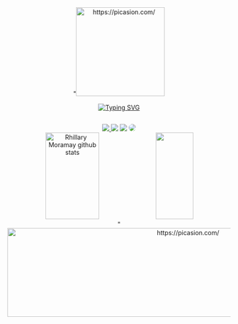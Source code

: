 
<div align="center"> "<a href="https://picasion.com/"><img src="https://i.picasion.com/pic92/e5f3c17bb52b14b5fe090fd1b22b8a49.gif" width="200" height="200" border="0" alt="https://picasion.com/" /></a><br />

  [![Typing SVG](https://readme-typing-svg.herokuapp.com/?color=ff91a4&size=35&center=true&vCenter=true&width=1000&lines=Eae!+Prazer+me+chamo+Rhillary+Moramay;Sou+Poliglota+e+estudante+de+ADS;Sejam+Muito+Bem+Vindos(a)!!!;Bora+Codar!+:%29)](https://git.io/typing-svg)
  ## 
 

 <div align="center"> 
<a href="https://instagram.com/rhillary_may?igshid=MzNlNGNkZWQ4Mg==" target="_blank"><img src="https://img.shields.io/badge/-Instagram-%23E4405F?style=for-the-badge&logo=instagram&logoColor=white"</a>
<a href="https://www.youtube.com/channel/UCeRuU9ngE5YNPMFSXiX4YoQ" target="_blank"><img src="https://img.shields.io/badge/YouTube-FF0000?style=for-the-badge&logo=youtube&logoColor=white" target="_blank"></a>
<a href = "https://mail.google.com/mail/u/1/?ogbl#inbox"> <img src="https://img.shields.io/badge/-Gmail-%23333?style=for-the-badge&logo=gmail&logoColor=white" target="_blank"></a>
<a href="https://www.linkedin.com/in/rhillary-moramay-499366245" target="_blank"><img src="https://img.shields.io/badge/-LinkedIn-%230077B5?style=for-the-badge&logo=linkedin&logoColor=white" style="border-radius: 30px" target="_blank"></a> 
 </div>


<div align="center">  
  <img width="49%" height="195px" src="https://github-readme-stats.vercel.app/api?username=rhillarymay&show_icons=true&count_private=true&hide_border=true&title_color=ff91a4&icon_color=ff91a4&text_color=c9d1d9&bg_color=0d1117" alt="Rhillary Moramay github stats" /> 
  <img width="41%" height="195px" src="https://github-readme-stats.vercel.app/api/top-langs/?username=rhillarymay&layout=compact&hide_border=true&title_color=ff91a4&text_color=ff91a4&bg_color=0d1117" />
</div>

<div align="center"> "<a href="https://picasion.com/"><img src="https://cdn.discordapp.com/attachments/739639363322773505/1133392630336733224/gitzin.gif" width="800" height="200" border="0" alt="https://picasion.com/" /></a><br />
